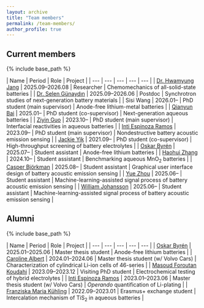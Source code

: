 ```yaml
---
layout: archive
title: "Team members"
permalink: /team-members/
author_profile: true
---
```



## Current members
{% include base_path %}

<style>
td, th {
   border: none!important;
}
</style>

| Name | Period | Role | Project |
| --- | --- | --- | --- | --- |
| [Dr. Hwamyung Jang](https://www.linkedin.com/in/hwamyung-jang/) | 2025.09–2026.08 |  Researcher | Chemomechanics of all-solid-state batteries |
| [Dr. Selen Günaydın](https://www.linkedin.com/in/selen-g-767511128/) | 2025.09–2026.06 |  Postdoc | Synchrotron studies of next-generation battery materials |
| Sisi Wang | 2026.01– |  PhD student (main supervisor) | Anode-free lithium-metal batteries |
| [Qianyun Bai](https://www.uu.se/en/contact-and-organisation/staff?query=N24-2528) | 2025.01– |  PhD student (co-supervisor) | Next-generation aqueous batteries |
| [Ziyin Guo](https://www.uu.se/en/contact-and-organisation/staff?query=N23-1204) | 2023.10– |  PhD student (main supervisor) | Interfacial reactivities in aqueous batteries |
| [Inti Espinoza Ramos](https://www.uu.se/en/contact-and-organisation/staff?query=N22-763) | 2023.09– | PhD student (main supervisor) | Nondestructive battery acoustic emission sensing |
| [Jackie Yik](https://www.uu.se/en/contact-and-organisation/staff?query=N21-1121) | 2021.09– |  PhD student (co-supervisor) | High-throughput screening of battery electrolytes |
| [Oskar Byrén](https://www.linkedin.com/in/oskar-byr%C3%A9n-a86995257/) | 2025.07– |  Student assistant | Anode-free lithium batteries |
| [Haohui Zhang](https://www.uu.se/en/contact-and-organisation/staff?query=N24-1913) | 2024.10– |  Student assistant | Benchmarking aqueous MnO<sub>2</sub> batteries |
| [Casper Björkman](https://www.linkedin.com/in/casper-bj%C3%B6rkman-b6762023b/) | 2025.08– |  Student assistant |  Graphical user interface design of battery acoustic emission sensing |
| [Yue Zhou](https://www.linkedin.com/in/is-yue-zhou/) | 2025.06– |  Student assistant |  Machine-learning-assisted signal process of battery acoustic emission sensing |
| [William Johansson](https://www.linkedin.com/in/william-johansson-218191241/) | 2025.06– |  Student assistant |  Machine-learning-assisted signal process of battery acoustic emission sensing |


## Alumni
{% include base_path %}

<style>
td, th {
   border: none!important;
}
</style>

| Name | Period | Role | Project |
| --- | --- | --- | --- | --- |
| [Oskar Byrén](https://www.linkedin.com/in/oskar-byr%C3%A9n-a86995257/) | 2025.01–2025.06 |  Master thesis student | Anode-free lithium batteries |
| [Caroline Albert](https://www.linkedin.com/in/caroline-albert/) | 2024.01–2024.06 |  Master thesis student (w/ Volvo Cars) | Characterization of cylindrical Li-ion cells of 46-series |
| [Masoud Foroutan Koudahi](https://www.linkedin.com/in/masoudforoutan/)  | 2023.09–2023.12 | Visiting PhD student | Electrochemical testing of hybrid electrolytes |
| [Inti Espinoza Ramos](https://www.linkedin.com/in/intiramos99/) | 2023.01–2023.06 | Master thesis student (w/ Volvo Cars) | <em>Operando</em> quantification of Li-plating |
| [Franziska Maria Kühling](https://www.linkedin.com/in/franziska-k%C3%BChling-194960278/) | 2022.09–2023.01 | Erasmus+ exchange student | Intercalation mechanism of TiS<sub>2</sub> in aqueous batteries |

